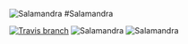 ![Salamandra](https://s21.postimg.org/jj7aia2af/logo.jpg)
#Salamandra

[![Travis branch](https://img.shields.io/travis/rust-lang/rust/master.svg)]()
![Salamandra](https://img.shields.io/badge/version-beta-brightgreen.svg?style=flat-square)
![Salamandra](https://img.shields.io/badge/sfphp-sae-red.svg?style=flat-square)